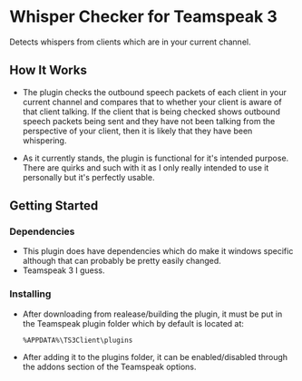 # Whisper Checker for Teamspeak 3

Detects whispers from clients which are in your current channel.

## How It Works

* The plugin checks the outbound speech packets of each client in 
your current channel and compares that to whether your client is 
aware of that client talking. If the client that is being checked 
shows outbound speech packets being sent and they have not been 
talking from the perspective of your client, then it is likely 
that they have been whispering.

* As it currently stands, the plugin is functional for it's intended 
purpose. There are quirks and such with it as I only really intended 
to use it personally but it's perfectly usable.


## Getting Started

### Dependencies

* This plugin does have dependencies which do make it windows 
specific although that can probably be pretty easily changed.
* Teamspeak 3 I guess.

### Installing

* After downloading from realease/building the plugin, it must be put in the Teamspeak
plugin folder which by default is located at:
    ``` 
    %APPDATA%\TS3Client\plugins 
    ```
* After adding it to the plugins folder, it can be enabled/disabled through the addons section of the Teamspeak options.


